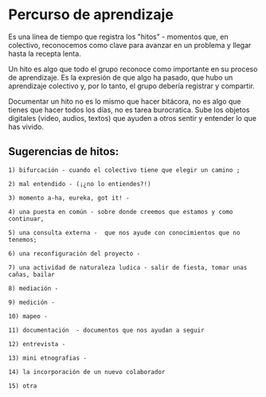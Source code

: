 # Percurso de aprendizaje

Es una línea de tiempo que registra los "hitos" - momentos que, en colectivo, reconocemos como clave para avanzar en un problema y llegar hasta la recepta lenta. 

Un hito es algo que todo el grupo reconoce como importante en su proceso de aprendizaje. Es la expresión de que algo ha pasado, que hubo un aprendizaje colectivo y, por lo tanto, el grupo debería registrar y compartir. 

Documentar un hito no es lo mismo que hacer bitácora, no es algo que tienes que hacer todos los días, no es tarea burocratica. Sube los objetos digitales (video, audios, textos) que ayuden a otros sentir y entender lo que has vivido.  

## Sugerencias de hitos: 

    1) bifurcación - cuando el colectivo tiene que elegir un camino ; 

    2) mal entendido - (¡¿no lo entiendes?!)

    3) momento a-ha, eureka, got it! -  

    4) una puesta en común - sobre donde creemos que estamos y como continuar, 

    5) una consulta externa -  que nos ayude con conocimientos que no tenemos; 

    6) una reconfiguración del proyecto - 

    7) una actividad de naturaleza ludica - salir de fiesta, tomar unas cañas, bailar 

    8) mediación -

    9) medición -

    10) mapeo - 

    11) documentación  - documentos que nos ayudan a seguir 

    12) entrevista - 

    13) mini etnografias - 
    
    14) la incorporación de un nuevo colaborador 
    
    15) otra
